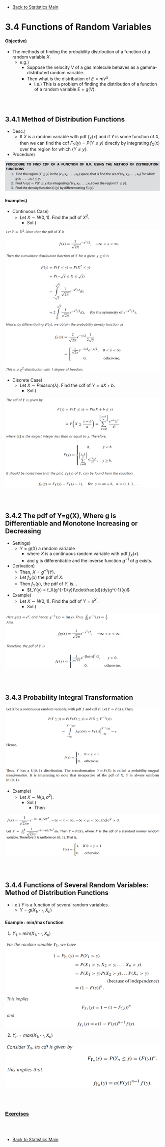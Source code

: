 * [Back to Statistics Main](../../main.md)

# 3.4 Functions of Random Variables
#### Objective)
- The methods of finding the probability distribution of a function of a
random variable $X$.
  - e.g.)
    - Suppose the velocity $V$ of a gas molecule behaves as a gamma-distributed random variable.
    - Then what is the distribution of $E = mV^2$.
      - i.e.) This is a problem of finding the distribution of a function of a random variable $E = g(V)$.

<br><br>

## 3.4.1 Method of Distribution Functions
- Desc.)
  - If $X$ is a random variable with pdf $f_X(x)$ and if $Y$ is some function of $X$, then we can find the cdf $F_Y(y) = P(Y \le y)$ directly by integrating $f_X(x)$ over the region for which $\lbrace Y \le y\rbrace$.
- Procedure)   

![](images/001.png)


#### Examples)
- Continuous Case)
   - Let $X \sim N(0,1)$. Find the pdf of $X^2$.
      - Sol.)   

![](images/002.png)   
![](images/003.png)  

- Discrete Case)
   - Let $X \sim Poisson(\lambda)$. Find the cdf of $Y=aX+b$.
      - Sol.)    

![](images/004.png)  

<br><br>

## 3.4.2 The pdf of Y=g(X), Where g is Differentiable and Monotone Increasing or Decreasing
- Settings)
  - $Y=g(X)$ a random variable
    - where $X$ is a continuous random variable with pdf $f_X(x)$.
    - and $g$ is differentiable and the inverse function $g^{-1}$ of $g$ exists.
- Derivation)
  - Then, $X = g^{-1}(Y)$.
  - Let $f_X(x)$ the pdf of $X$.
  - Then $f_Y(y)$, the pdf of $Y$, is...
    - $f_Y(y) = f_X(g^{-1}(y))\cdot\frac{d}{dy}g^{-1}(y)$
- Example)
  - Let $X \sim N(0,1)$. Find the pdf of $Y=e^X$.
    - Sol.)   

![](images/005.png)

<br><br>

## 3.4.3 Probability Integral Transformation
![](images/006.png)
- Example)
  - Let $X \sim N(\mu,\sigma^2)$.
    - Sol.)
      - Then   

![](images/007.png)
![](images/008.png)

<br><br>

## 3.4.4 Functions of Several Random Variables: Method of Distribution Functions
- i.e.) $Y$ is a function of several random variables.
  - $Y=g(X_1, \cdots, X_n)$

#### Example : min/max function
1. $Y_1 = min(X_1, \cdots, X_n)$

![](images/009.png)

2. $Y_n = max(X_1, \cdots, X_n)$

![](images/010.png)

<br><br>

### [Exercises](./exercises.md)

<br><br>

* [Back to Statistics Main](../../main.md)